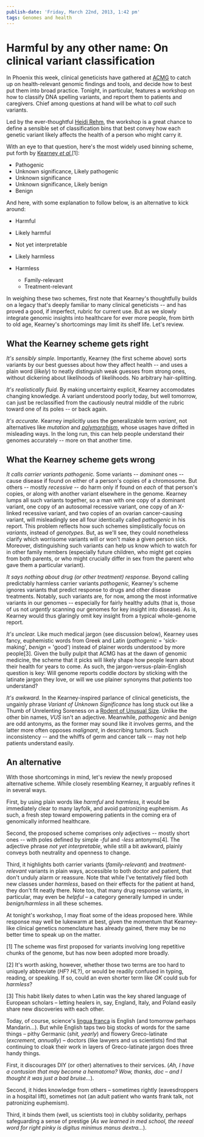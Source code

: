 ```yaml
---
publish-date: 'Friday, March 22nd, 2013, 1:42 pm'
tags: Genomes and health
---
```


# Harmful by any other name: On clinical variant classification

In Phoenix this week, clinical geneticists have gathered at [ACMG](http://www.acmgmeeting.net/acmg2013/public/enter.aspx) to catch up on health-relevant genomic findings and tools, and decide how to best put them into broad practice. Tonight, in particular, features a workshop on how to classify DNA spelling variants, and report them to patients and caregivers. Chief among questions at hand will be what to _call_ such variants.

Led by the ever-thoughtful [Heidi Rehm](http://www.bizjournals.com/boston/stories/2010/10/11/focus38.html), the workshop is a great chance to define a sensible set of classification bins that best convey how each genetic variant likely affects the health of a person who might carry it.

With an eye to that question, here's the most widely used binning scheme, put forth by [Kearney _et al._](http://www.ncbi.nlm.nih.gov/pubmed/?term=21681106)[1]:

- Pathogenic
- Unknown significance, Likely pathogenic
- Unknown significance
- Unknown significance, Likely benign
- Benign

And here, with some explanation to follow below, is an alternative to kick around:

- Harmful
- Likely harmful
- Not yet interpretable
- Likely harmless
- Harmless

  - Family-relevant
  - Treatment-relevant

In weighing these two schemes, first note that Kearney's thoughtfully builds on a legacy that's deeply familiar to many clinical geneticists -- and has proved a good, if imperfect, rubric for current use. But as we slowly integrate genomic insights into healthcare for ever more people, from birth to old age, Kearney's shortcomings may limit its shelf life. Let's review.

## What the Kearney scheme gets right

_It's sensibly simple._ Importantly, Kearney (the first scheme above) sorts variants by our best guesses about how they affect health -- and uses a plain word (_likely_) to neatly distinguish weak guesses from strong ones, without dickering about likelihoods of likelihoods. No arbitrary hair-splitting.

_It's realistically fluid._ By making uncertainty explicit, Kearney accomodates changing knowledge. A variant understood poorly today, but well tomorrow, can just be reclassified from the cautiously neutral middle of the rubric toward one of its poles -- or back again.

_It's accurate._ Kearney implicitly uses the generalizable term _variant_, not alternatives like _mutation_ and _[polymorphism](http://genomena.com/concepts-genetics-jargon/polymorphism/)_, whose usages have drifted in misleading ways. In the long run, this can help people understand their genomes accurately -- more on that another time.

## What the Kearney scheme gets wrong

_It calls carrier variants pathogenic._ Some variants -- _dominant_ ones -- cause disease if found on either of a person's copies of a chromosome. But others -- mostly _recessive_ -- do harm only if found on _each_ of that person's copies, or along with another variant elsewhere in the genome. Kearney lumps all such variants together, so a man with one copy of a dominant variant, one copy of an autosomal recessive variant, one copy of an X-linked recessive variant, and two copies of an ovarian cancer-causing variant, will misleadingly see all four identically called _pathogenic_ in his report. This problem reflects how such schemes simplistically focus on _variants_, instead of _genotypes_. But, as we'll see, they could nonetheless clarify which worrisome variants will or won't make a given person sick. Moreover, distinguishing such variants can help us know which to watch for in other family members (especially future children, who might get copies from both parents, or who might crucially differ in sex from the parent who gave them a particular variant).

_It says nothing about drug (or other treatment) response._ Beyond calling predictably harmless carrier variants _pathogenic,_ Kearney's scheme ignores variants that predict response to drugs and other disease treatments. Notably, such variants are, for now, among the most informative variants in our genomes -- especially for fairly healthy adults (that is, those of us not _urgently_ scanning our genomes for key insight into disease). As is, Kearney would thus glaringly omit key insight from a typical whole-genome report.

_It's unclear._ Like much medical jargon (see discussion below), Kearney uses fancy, euphemistic words from Greek and Latin (_pathogenic_ = 'sick-making', _benign_ = 'good') instead of plainer words understood by more people[3]. Given the bully pulpit that ACMG has at the dawn of genomic medicine, the scheme that it picks will likely shape how people learn about their health for years to come. As such, the jargon-versus-plain-English question is key: Will genome reports coddle _doctors_ by sticking with the latinate jargon they love, or will we use plainer synonyms that _patients_ too understand?

_It's awkward._ In the Kearney-inspired parlance of clinical geneticists, the ungainly phrase _Variant of Unknown Significance_ has long stuck out like a Thumb of Unrelenting Soreness on a [Rodent of Unusual Size](http://www.urbandictionary.com/define.php?term=R.O.U.S.). Unlike the other bin names, _VUS_ isn't an adjective. Meanwhile, _pathogenic_ and _benign_ are odd antonyms, as the former may sound like it involves germs, and the latter more often opposes _malignant_, in describing tumors. Such inconsistency -- and the whiffs of germ and cancer talk -- may not help patients understand easily.

## An alternative

With those shortcomings in mind, let's review the newly proposed alternative scheme. While closely resembling Kearney, it arguably refines it in several ways.

First, by using plain words like _harmful_ and _harmless_, it would be immediately clear to many layfolk, and avoid patronizing euphemism. As such, a fresh step toward empowering patients in the coming era of genomically informed healthcare.

Second, the proposed scheme comprises only adjectives -- mostly short ones -- with poles defined by simple _-ful_ and _-less_ antonyms[4]. The adjective phrase _not yet interpretable_, while still a bit awkward, plainly conveys both neutrality and openness to change.

Third, it highlights both carrier variants (_family-relevant_) and _treatment-relevant_ variants in plain ways, accessible to both doctor and patient, that don't unduly alarm or reassure. Note that while I've tentatively filed both new classes under _harmless_, based on their effects for the patient at hand, they don't fit neatly there. Note too, that many drug response variants, in particular, may even be _helpful –_ a category generally lumped in under _benign/harmless_ in all these schemes.

At tonight's workshop, I may float some of the ideas proposed here. While response may well be lukewarm at best, given the momentum that Kearney-like clinical genetics nomenclature has already gained, there may be no better time to speak up on the matter.

[1] The scheme was first proposed for variants involving long repetitive chunks of the genome, but has now been adopted more broadly.

[2] It's worth asking, however, whether those two terms are too hard to uniquely abbreviate (_HF_? _HL_?), or would be readily confused in typing, reading, or speaking. If so, could an even shorter term like _OK_ could sub for _harmless_?

[3] This habit likely dates to when Latin was the key shared language of European scholars – letting healers in, say, England, Italy, and Poland easily share new discoveries with each other.

Today, of course, science's [lingua franca](http://en.wikipedia.org/wiki/Lingua_franca) is English (and tomorrow perhaps Mandarin...). But while English taps two big stocks of words for the same things – pithy Germanic (_shit, yearly_) and flowery Greco-latinate (_excrement, annually_) – doctors (like lawyers and us scientists) find that continuing to cloak their work in layers of Greco-latinate jargon does three handy things.

First, it discourages DIY (or other) alternatives to their services. (_Ah, I have a contusion that may become a hematoma? Wow, thanks, doc – and I thought it was just a bad bruise..._).

Second, it hides knowledge from others – sometimes rightly (eavesdroppers in a hospital lift), sometimes not (an adult patient who wants frank talk, not patronizing euphemism).

Third, it binds them (well, us scientists too) in clubby solidarity, perhaps safeguarding a sense of prestige (_As we learned in med school, the reeeal word for right pinky is digitus minimus manus dextra..._).
